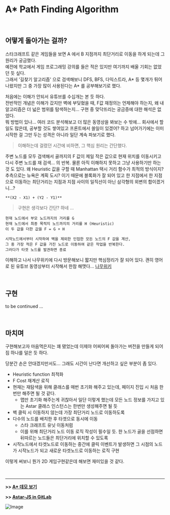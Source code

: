 # A* Path Finding Algorithm
&nbsp;

## 어떻게 돌아가는 걸까?

스타크래프트 같은 게임들을 보면 A 에서 B 지점까지 최단거리로 이동을 하게 되는데 그 원리가 궁금했다.  
예전에 학교에서 게임 프로그래밍 강의를 들은 적은 있지만 여기까지 배울 기회는 없었던 듯 싶다.  
그래서 '길찾기 알고리즘' 으로 검색해보니 DFS, BFS, 다익스트라, A* 등 몇개가 튀어나왔지만 그 중 가장 많이 사용된다는
A* 를 공부해보기로 했다.  

처음에는 이해가 안되서 유튜브를 수십개는 본 듯 하다.  
전반적인 개념은 이해가 갔지만 벽에 부딪혔을 때, F값 재정의는 언제해야 하는지, 왜 내 알고리즘은 더 넓은 범위를 탐색하는지... 구현 중 맞닥뜨리는 궁금증에 대한 해석은 없었다.  
뭐 방법이 있나... 여러 코드 분석해보고 더 많은 동영상을 봐보는 수 밖에...
회사에서 할 일도 많은데, 공부할 것도 쌓여있고 프론트에서 쓸일이 있겠어? 하고 넘어가기에는 이미 시작한 걸 그만 두는 성격은 아니라 일단 계속 파보기로 했다.

> 이해하는데 걸렸던 시간에 비하면, 그 핵심 원리는 간단했다.

주변 노드를 모두 검색해서 골까지의 F 값이 제일 작은 값으로 현재 위치를 이동시키고 다시 주변 노드를 재 검색... 의 반복.
물론 아직 이해하지 못하고 그냥 사용하기만 하는 것 도 있다.
왜 Heuristic 값을 구할 때 Manhattan 택시 거리 함수가 최적의 방식이지?
추측으로는 뉴욕은 계획 도시? 이기 때문에 블록화가 잘 되어 있고 한 지점에서 한 지점으로 이동하는 최단거리는 지점과 지점 사이의 일직선이 아닌 삼각형의 외변의 합이겠거니...?

```**(X2 - X1) + (Y2 - Y1)**```

> 구현은 생각보다 간단? 하네 ...

```
현재 노드에서 부모 노드까지의 거리를 G
현재 노드에서 최종 목적지 노드까지의 거리를 H (Heuristic)
이 두 값을 더한 값을 F = G + H

시작노드에서부터 시작하여 벽을 제외한 인접한 모든 노드의 F 값을 계산,
그 중 가장 적은 F 값을 가진 노드로 이동하여 같은 작업을 반복한다.
그러다가 타겟 노드를 발견하면 종료
```

이해하고 나서 나무위키에 다시 방문해보니 짧지만 핵심정리가 잘 되어 있다.
괜히 영어로 된 유튜브 동영상부터 시작해서 한참 해맷다...
[나무위키](https://namu.wiki/w/A*%20%EC%95%8C%EA%B3%A0%EB%A6%AC%EC%A6%98)

&nbsp;

## 구현

to be continued ...

&nbsp;

## 마치며

구현해보고자 마음먹은지는 꽤 됐었는데 이제야 어찌어찌 돌아가는 버전을 만들게 되어 짐 하나를 덜은 듯 하다.  

당분간 손은 안대겠지만서도... 그래도 시간이 난다면 개선하고 싶은 부분이 좀 있다.  

* Heuristic function 최적화
* F Cost 재계산 로직
* 현재는 재탐색을 위해 클래스를 매번 초기화 해주고 있는데, 페이지 진입 시 처음 한번만 해주면 될 것 같다.
  * 맵만 초기화 해주는게 귀찮아서 일단 이렇게 했는데 모든 노드 정보를 가지고 있는 Astar 클래스 인스턴스는 한번만 생성해주면 될 듯
* 벽 클릭 시 이동하지 않는데 가장 최단거리 노드로 이동하도록
* 다수의 노드를 배치한 후 타겟으로 동시에 이동
  * 스타 크래프트 유닛 이동처럼
  * 이를 위해 최단거리 노드 이동 로직 작성이 필수일 듯. 한 노드가 골을 선점하면 뒤따르는 노드들은 최단거리에 위치할 수 있도록
* 시작노드에서 타겟노드로 이동하는 중간에 클릭 이벤트가 발생하면 그 시점의 노드가 시작노드가 되고 새로운 타겟노드로 이동하는 로직 구현

이렇게 써보니 뭔가 2D 게임구현같은데 해보면 재미있을 것 같다.


&nbsp;&nbsp;&nbsp;

---


**>> [A* 데모 보기](/apps/astar)**

**>> [Astar-JS in GitLab](https://github.com/cheonsoo/astar-js)**



![Image](http://static.devnology.co.kr/files/posts/astar/astar_sample_1.png)
